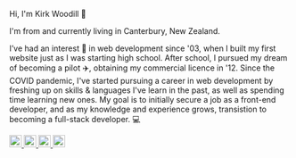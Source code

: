 Hi, I'm Kirk Woodill 👋 

I'm from and currently living in Canterbury, New Zealand.

I’ve had an interest 👀 in web development since '03, when I built my first website just as I was starting high school. After school, I pursued my dream of becoming a pilot :airplane:, obtaining my commercial licence in '12. Since the COVID pandemic, I've started pursuing a career in web development by freshing up on skills & languages I've learn in the past, as well as spending time learning new ones. My goal is to initially secure a job as a front-end developer, and as my knowledge and experience grows, transistion to becoming a full-stack developer.  :computer:



<p align="left">
  <a href="https://www.linkedin.com/in/kirk-woodill/">
    <img alt="Kirk's LinkedIN" width="22px" src="https://raw.githubusercontent.com/peterthehan/peterthehan/master/assets/linkedin.svg" />
  </a>
  <a href="https://www.facebook.com/kirkwoodill">
    <img alt="Kirk's Facebook" width="22px" src="https://raw.githubusercontent.com/peterthehan/peterthehan/master/assets/facebook.svg" />
  </a>
  <a href="https://www.reddit.com/user/zk_captkirk">
    <img alt="Kirk's Reddit" width="22px" src="https://raw.githubusercontent.com/peterthehan/peterthehan/master/assets/reddit.svg" />
  </a>
  <a href="https://open.spotify.com/user/zk_captkirk">
    <img alt="Kirk's Spotify" width="22px" src="https://raw.githubusercontent.com/peterthehan/peterthehan/master/assets/spotify.svg" />
  </a>
  
</p>
